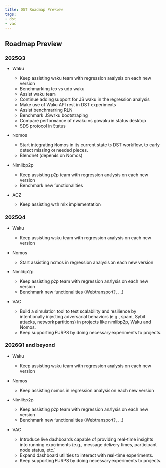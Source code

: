 ```yaml
---
title: DST Roadmap Preview
tags:
- dst
- vac
---
```


## Roadmap Preview

### 2025Q3
- Waku
  - Keep assisting waku team with regression analysis on each new version
  - Benchmarking tcp vs udp waku
  - Assist waku team
  - Continue adding support for JS waku in the regression analysis
  - Make use of Waku API rest in DST experiments
  - Assist benchmarking RLN
  - Benchmark JSwaku bootstraping
  - Compare performance of nwaku vs gowaku in status desktop
  - SDS protocol in Status

- Nomos
  - Start integrating Nomos in its current state to DST workflow, to early detect missing or needed pieces.
  - Blendnet (depends on Nomos)

- Nimlibp2p
  - Keep assisting p2p team with regression analysis on each new version
  - Benchmark new functionalities

- ACZ
  - Keep assisting with mix implementation

### 2025Q4

- Waku
  - Keep assisting waku team with regression analysis on each new version

- Nomos
  - Start assisting nomos in regression analysis on each new version

- Nimlibp2p
  - Keep assisting p2p team with regression analysis on each new version
  - Benchmark new functionalities (Webtransport?, ...)

- VAC
  - Build a simulation tool to test scalability and resilience by intentionally injecting adversarial behaviors (e.g., spam, Sybil attacks, network partitions) in projects like nimlibp2p, Waku and Nomos.
  - Keep supporting FURPS by doing necessary experiments to projects.

### 2026Q1 and beyond
- Waku
  - Keep assisting waku team with regression analysis on each new version

- Nomos
  - Keep assisting nomos in regression analysis on each new version

- Nimlibp2p
  - Keep assisting p2p team with regression analysis on each new version
  - Benchmark new functionalities (Webtransport?, ...)

- VAC
  - Introduce live dashboards capable of providing real-time insights into running experiments (e.g., message delivery times, participant node status, etc.)
  - Expand dashboard utilities to interact with real-time experiments.
  - Keep supporting FURPS by doing necessary experiments to projects.